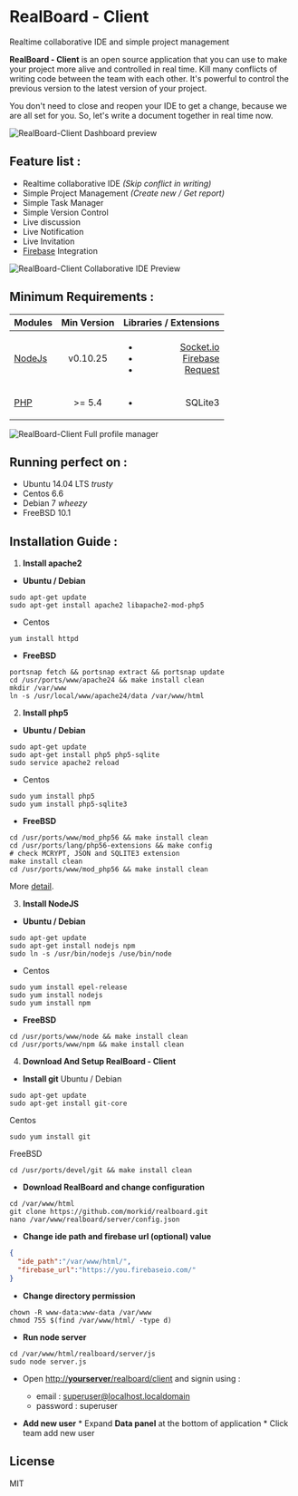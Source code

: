 # RealBoard - Client #
Realtime collaborative IDE and simple project management

**RealBoard - Client** is an open source application that you can use to make your project more alive and controlled in real time. Kill many conflicts of writing code between the team with each other. It's powerful to control the previous version to the latest version of your project.

You don't need to close and reopen your IDE to get a change, because we are all set for you. So, let's write a document together in real time now.

![RealBoard-Client Dashboard preview](https://raw.githubusercontent.com/morkid/realboard/master/client/public/img/realboard/rb1.png)

## Feature list :
* Realtime collaborative IDE *(Skip conflict in writing)*
* Simple Project Management *(Create new / Get report)*
* Simple Task Manager
* Simple Version Control
* Live discussion
* Live Notification
* Live Invitation
* [Firebase](https://www.firebase.com/) Integration

![RealBoard-Client Collaborative IDE Preview](https://raw.githubusercontent.com/morkid/realboard/master/client/public/img/realboard/rb6.png)

## Minimum Requirements :

| Modules	| Min Version | Libraries / Extensions |
| --------- |:-----------:| ----------------------:|
| [NodeJs](https://nodejs.org/) | v0.10.25 | <ul><li>[Socket.io](https://github.com/Automattic/socket.io)</li><li>[Firebase](https://www.npmjs.com/package/firebase)</li><li>[Request](https://github.com/request/request)</li></ul> |
| [PHP](http://php.net/) | >= 5.4 | <ul><li>SQLite3</li></ul> |

![RealBoard-Client Full profile manager](https://raw.githubusercontent.com/morkid/realboard/master/client/public/img/realboard/rb5.png)


## Running perfect on :
* Ubuntu 14.04 LTS *trusty*
* Centos 6.6
* Debian 7 *wheezy*
* FreeBSD 10.1

## Installation Guide :
1. __Install apache2__

  * __Ubuntu / Debian__
  ```shell
  sudo apt-get update
  sudo apt-get install apache2 libapache2-mod-php5
  ```
  * Centos
  ```shell
  yum install httpd
  ```
  * __FreeBSD__
  ```shell
  portsnap fetch && portsnap extract && portsnap update
  cd /usr/ports/www/apache24 && make install clean
  mkdir /var/www
  ln -s /usr/local/www/apache24/data /var/www/html
  ```

2. __Install php5__

  * __Ubuntu / Debian__
  ```shell
  sudo apt-get update
  sudo apt-get install php5 php5-sqlite
  sudo service apache2 reload
  ```
  * Centos
  ```shell
  sudo yum install php5
  sudo yum install php5-sqlite3
  ```
  * __FreeBSD__
  ```shell
  cd /usr/ports/www/mod_php56 && make install clean
  cd /usr/ports/lang/php56-extensions && make config
  # check MCRYPT, JSON and SQLITE3 extension
  make install clean
  cd /usr/ports/www/mod_php56 && make install clean
  ```
  More [detail](http://www.cyberciti.biz/faq/how-to-install-apache-mysql-php-stack-on-freebsd-unix-server/).

3. __Install NodeJS__

  * __Ubuntu / Debian__
  ```shell
  sudo apt-get update
  sudo apt-get install nodejs npm
  sudo ln -s /usr/bin/nodejs /use/bin/node
  ```
  * Centos
  ```shell
  sudo yum install epel-release
  sudo yum install nodejs
  sudo yum install npm
  ```
  * __FreeBSD__
  ```shell
  cd /usr/ports/www/node && make install clean
  cd /usr/ports/www/npm && make install clean
  ```

4. __Download And Setup RealBoard - Client__
  * __Install git__
  Ubuntu / Debian
  ```shell
  sudo apt-get update
  sudo apt-get install git-core
  ```
  Centos
  ```
  sudo yum install git
  ```
  
  FreeBSD
  ```
  cd /usr/ports/devel/git && make install clean
  ```
  
  * __Download RealBoard and change configuration__
  ```shell
  cd /var/www/html
  git clone https://github.com/morkid/realboard.git
  nano /var/www/realboard/server/config.json
  ```

  * __Change ide path and firebase url (optional) value__
  ```json
  {
    "ide_path":"/var/www/html/",
    "firebase_url":"https://you.firebaseio.com/"
  }
  ```
  
  * __Change directory permission__
  ```shell
  chown -R www-data:www-data /var/www
  chmod 755 $(find /var/www/html/ -type d)
  ```
  
  * __Run node server__
  ```shell
  cd /var/www/html/realboard/server/js
  sudo node server.js
  ```

  * Open [http://__yourserver__/realboard/client](http://localhost/realboard/client) and signin using :
    * email : superuser@localhost.localdomain
    * password : superuser

  *  __Add new user__
    * Expand __Data panel__ at the bottom of application
    * Click team add new user

## License

MIT
